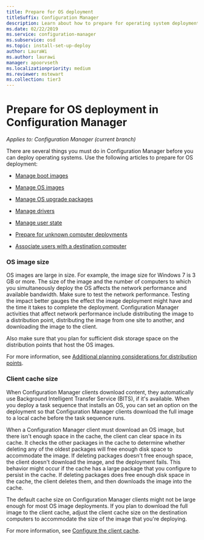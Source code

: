 ```yaml
---
title: Prepare for OS deployment
titleSuffix: Configuration Manager
description: Learn about how to prepare for operating system deployments in Configuration Manager
ms.date: 02/22/2019
ms.service: configuration-manager
ms.subservice: osd
ms.topic: install-set-up-deploy
author: LauraWi
ms.author: laurawi
manager: apoorvseth
ms.localizationpriority: medium
ms.reviewer: mstewart
ms.collection: tier3
---
```


# Prepare for OS deployment in Configuration Manager

*Applies to: Configuration Manager (current branch)*

There are several things you must do in Configuration Manager before you can deploy operating systems. Use the following articles to prepare for OS deployment:

-   [Manage boot images](manage-boot-images.md)

-   [Manage OS images](manage-operating-system-images.md)

-   [Manage OS upgrade packages](manage-operating-system-upgrade-packages.md)

-   [Manage drivers](manage-drivers.md)

-   [Manage user state](manage-user-state.md)

-   [Prepare for unknown computer deployments](prepare-for-unknown-computer-deployments.md)

-   [Associate users with a destination computer](associate-users-with-a-destination-computer.md)



### OS image size

OS images are large in size. For example, the image size for Windows 7 is 3 GB or more. The size of the image and the number of computers to which you simultaneously deploy the OS affects the network performance and available bandwidth. Make sure to test the network performance. Testing the impact better gauges the effect the image deployment might have and the time it takes to complete the deployment. Configuration Manager activities that affect network performance include distributing the image to a distribution point, distributing the image from one site to another, and downloading the image to the client.

Also make sure that you plan for sufficient disk storage space on the distribution points that host the OS images.

For more information, see [Additional planning considerations for distribution points](prepare-site-system-roles-for-operating-system-deployments.md#additional-planning-considerations-for-distribution-points).


### Client cache size

When Configuration Manager clients download content, they automatically use Background Intelligent Transfer Service (BITS), if it's available. When you deploy a task sequence that installs an OS, you can set an option on the deployment so that Configuration Manager clients download the full image to a local cache before the task sequence runs.

When a Configuration Manager client must download an OS image, but there isn't enough space in the cache, the client can clear space in its cache. It checks the other packages in the cache to determine whether deleting any of the oldest packages will free enough disk space to accommodate the image. If deleting packages doesn't free enough space, the client doesn't download the image, and the deployment fails. This behavior might occur if the cache has a large package that you configure to persist in the cache. If deleting packages does free enough disk space in the cache, the client deletes them, and then downloads the image into the cache.

The default cache size on Configuration Manager clients might not be large enough for most OS image deployments. If you plan to download the full image to the client cache, adjust the client cache size on the destination computers to accommodate the size of the image that you're deploying.

For more information, see [Configure the client cache](../../core/clients/manage/configure-client-cache.md).
